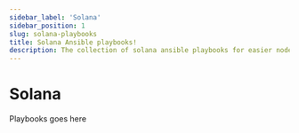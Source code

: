```yaml
---
sidebar_label: 'Solana'
sidebar_position: 1
slug: solana-playbooks
title: Solana Ansible playbooks!
description: The collection of solana ansible playbooks for easier nodes management
---
```


# Solana

Playbooks goes here